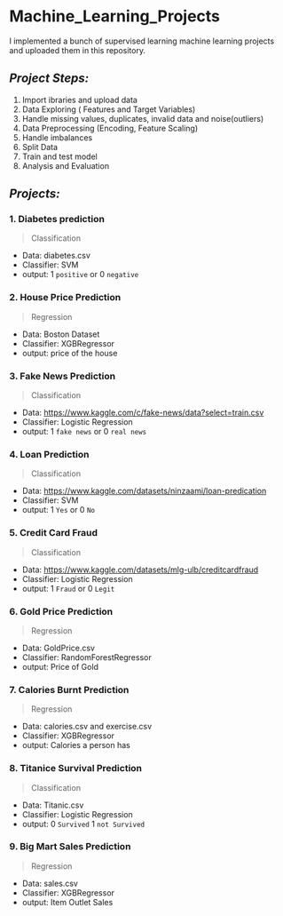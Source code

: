 # Machine_Learning_Projects


I implemented a bunch of  supervised learning machine learning projects and uploaded them in this repository.

## *Project Steps:*
1. Import ibraries and upload data
2. Data Exploring ( Features and Target Variables)
3. Handle missing values, duplicates, invalid data and noise(outliers)
4. Data Preprocessing (Encoding, Feature Scaling)
5. Handle imbalances
6. Split Data
7. Train and test model
8. Analysis and Evaluation

## *Projects:*
### 1. Diabetes prediction
> Classification
   - Data: diabetes.csv
   - Classifier: SVM
   - output: 1 `positive` or 0 `negative`

### 2. House Price Prediction
> Regression
   - Data: Boston Dataset
   - Classifier: XGBRegressor
   - output: price of the house

### 3. Fake News Prediction
> Classification
   - Data: https://www.kaggle.com/c/fake-news/data?select=train.csv
   - Classifier: Logistic Regression
   - output: 1 `fake news` or 0 `real news`
   
### 4. Loan Prediction
> Classification
   - Data: https://www.kaggle.com/datasets/ninzaami/loan-predication
   - Classifier: SVM
   - output: 1 `Yes` or 0 `No`  
   
### 5. Credit Card Fraud
> Classification
   - Data: https://www.kaggle.com/datasets/mlg-ulb/creditcardfraud
   - Classifier: Logistic Regression
   - output: 1 `Fraud` or 0 `Legit`
   
### 6. Gold Price Prediction
> Regression
   - Data: GoldPrice.csv
   - Classifier: RandomForestRegressor
   - output: Price of Gold 
   
### 7. Calories Burnt Prediction
> Regression
   - Data: calories.csv and exercise.csv
   - Classifier: XGBRegressor
   - output: Calories a person has
      
### 8. Titanice Survival Prediction
> Classification
   - Data: Titanic.csv
   - Classifier: Logistic Regression
   - output: 0 `Survived` 1 `not Survived`
   
### 9. Big Mart Sales Prediction
> Regression
   - Data: sales.csv
   - Classifier: XGBRegressor
   - output: Item Outlet Sales
